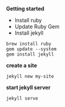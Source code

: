 **Getting started**

* Install ruby
* Update Ruby Gem
* Install jekyll

```
brew install ruby
gem update --system
gem install jekyll
```


**create a site**

```
jekyll new my-site
```

**start jekyll server**

```
jekyll serve
```

